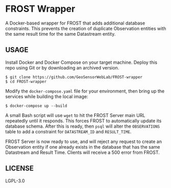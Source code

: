 # FROST Wrapper

A Docker-based wrapper for FROST that adds additional database constraints. This prevents the creation of duplicate Observation entities with the same result time for the same Datastream entity.

## USAGE

Install Docker and Docker Compose on your target machine. Deploy this repo using Git or by downloading an archived version.

```
$ git clone https://github.com/GeoSensorWebLab/FROST-wrapper
$ cd FROST-wrapper
```

Modify the `docker-compose.yaml` file for your environment, then bring up the services while building the local image:

```
$ docker-compose up --build
```

A small Bash script will use `wget` to hit the FROST Server main URL repeatedly until it responds. This forces FROST to automatically update its database schema. After this is ready, then `psql` will alter the `OBSERVATIONS` table to add a constraint for `DATASTREAM_ID` and `RESULT_TIME`.

FROST Server is now ready to use, and will reject any request to create an Observation entity if one already exists in the database that has the same Datastream and Result Time. Clients will receive a 500 error from FROST.

## LICENSE

LGPL-3.0

